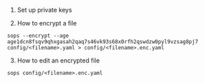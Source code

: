1. Set up private keys

2. How to encrypt a file

```
sops --encrypt --age age1dcn8fsqv9qhxgasah2qaq7s46vk93s68x0rfh2qswdzw0pyl9vzsag8pj7 config/<filename>.yaml > config/<filename>.enc.yaml
```

3. How to edit an encrypted file

```
sops config/<filename>.enc.yaml
```
